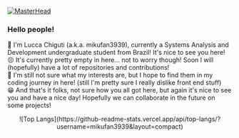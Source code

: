 [![MasterHead](https://i.imgur.com/lADuu1Q.png)]((https://github.com/mikufan3939))
### Hello people!
🤗 I'm Lucca Chiguti (a.k.a. mikufan3939), currently a Systems Analysis and Development undergraduate student from Brazil! It's nice to see you here!<br/>
😣 It's currently pretty empty in here... not to worry though! Soon I will (hopefully) have a lot of repositories and contributions!<br/>
🤔 I'm still not sure what my interests are, but I hope to find them in my coding journey in here! (still I'm pretty sure I really dislike front end stuff)<br/>
😁 And that's it folks, not sure how you all got here, but again it's nice to see you and have a nice day! Hopefully we can collaborate in the future on some projects!<br/>
<p align="center">![Top Langs](https://github-readme-stats.vercel.app/api/top-langs/?username=mikufan3939&layout=compact)</p>

